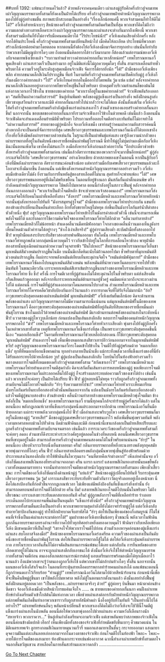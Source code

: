 ##บทที่ 1392: แพ้ชนะกำหนดไว้แล้ว?
ด้วยพลังจากคนคนเดียว เผ่าแสงมู่กู่รับศึกครึ่งก้าวสู่จอมเทพเผ่าวิญญาณบรรพกาลทั้งสามก็ยังคงเป็นฝ่ายได้เปรียบ
ครึ่งก้าวสู่จอมเทพฝ่ายตำหนักวิญญาณบรรพกาลมองไปยังมู่กู่อย่างขมขื่น สภาพสะบักสะบอมเป็นอย่างยิ่ง
“เรื่องเล็กน้อยแค่นี้ พวกเจ้าสามคนก็ทำให้ดีไม่ได้?”
อวี่เหิงส่ายหน้าเบาๆ
สีหน้าของครึ่งก้าวสู่จอมเทพทั้งสามอึมครึมเป็นที่สุด
พวกเขาก็คิดไม่ถึงว่าความแตกต่างทางสายเลือดระหว่างเผ่าวิญญาณบรรพกาลและเผ่าแสงจะต่างกันมากถึงเพียงนี้
พวกเขาทั้งสามร่วมมือกันก็ยังไม่อาจรับมือคนคนเดียวได้
“ไร้ประโยชน์นัก!”
อวี่เหิงแค่นเสียงต่ำอีกครั้ง
หลังจากได้ยินประโยคนี้ ครึ่งก้าวสู่จอมเทพทั้งสามเปลี่ยนสีหน้าไป
เมื่อคิดให้ละเอียด ประโยชน์ที่พวกเขาสร้างเล็กน้อยด้อยค่ามาโดยตลอด
หากตอนนี้ยังต้องให้อวี่เหิงลงมือมาจัดการทุกอย่าง
เช่นนั้นก็เท่ากับว่าพวกเขาไม่มีคุณูปการใดๆ เลย ถึงตอนนั้นคิดอยากได้รางวัลมากมาย ก็ต้องแล้วแต่อารมณ์ของอวี่เหิงกับจอมเทพซิงเซี่ยงแล้ว
“รบกวนท่านช่วยวางค่ายกลค่ายกลกั้นเวหาสักหน่อย!”
เทพโบราณหานอวี้พูดเสียงต่ำ
เผ่าแสงรวดเร็วเป็นอย่างมาก อยู่ในมิติแห่งนี้ไม่ถูกควบคุมใดๆ ทั้งสิ้น สามารถเคลื่อนย้ายชั่วพริบตาได้ ความเร็วอยู่ในระดับสูงสุดเหมือนจ้าวเฟิง จัดการได้ยากยิ่งนัก
“ได้!”
ฝ่ามือของอวี่เหิงเพียงพลิก ค่ายกลขนาดเล็กสีเงินก็ปรากฏขึ้น
ที่แท้ ในยามที่ครึ่งก้าวสู่จอมเทพทั้งสามเปิดศึกกับมู่กู่ อวี่เหิงก็เริ่มลงมือวางค่ายกลแล้ว
“ไป!”
อวี่เหิงโยนค่ายกลในมืออกไปโดยพลัน
วู้ม แซ่ด แซ่ด!
หลังจากค่ายกลขนาดเล็กสีเงินลอยอยู่กลางอากาศก็ขยายใหญ่ขึ้นในชั่วพริบตา ปกคลุมทั่วบริเวณห้าแสนลี้ของต้นไม้แห่งกาลเวลาเอาไว้ข้างใน
ชายขอบของค่ายกล
“พวกเราก็อยู่ในเขตค่ายกลด้วย!”
จ้าวเฟิงพลันร้องออกมา
“สมที่เป็นเผ่าความลับสวรรค์!”
ซินอู๋เหินพึมพำ
พลังของมู่กู่แข็งแกร่งเป็นอย่างยิ่ง พลังฝึกตนสูงส่ง เชี่ยวชาญเสวียนอ้าวเวลาและมิติ ค่ายกลกั้นนภาทั่วไปน่ากลัวว่าจะไม่ได้ผล
ดังนั้นตั้งแต่เริ่ม อวี่เหิงจึงให้ครึ่งก้าวสู่จอมเทพทั้งสามตรึงกำลังผู้แข็งแกร่งเผ่าแสงเอาไว้
ส่วนตัวเขาเองแอบสร้างค่ายกลกั้นนภาขึ้น!
นอกจากนั้น ขอบเขตของค่ายกลกั้นนภายังรวมจ้าวเฟิงเอาไว้ข้างในด้วยพอดี
เช่นนี้แล้ว ถึงตอนนั้นจ้าวเฟิงคิดจะสำแดงเคลื่อนย้ายมิติชั่วพริบตา ไปรบกวนหรือลอบโจมตีอย่างกะทันหันก็ไม่อาจทำได้
“เผ่าความลับสวรรค์!”
สายตาของมู่กู่หนักอึ้ง จ้องอวี่เหิงเขม็ง
เขาย่อมรู้ว่าคนเผ่าความลับสวรรค์คนนี้ต่างหากถึงจะเป็นคนที่จัดการยากที่สุด
เศษเสี้ยวอาวุธบรรพชนและเทพโบราณอวิ๋นเฉิงก็ได้บอกเขาถึงเรื่องที่อวี่เหิงมีพลังเผ่าบรรพกาลด้วยเช่นกัน
ในฐานะที่เป็นเผ่าพันธุ์แห่งแสง เขารู้ถึงความน่ากลัวของเผ่าบรรพกาลที่อยู่ในอันดับหนึ่งของรายชื่อหมื่นเผ่าพันธุ์โบราณดี นี่ทำให้มู่กู่ไม่บุ่มบ่ามลงมือกับอวี่เหิง
มิฉะนั้นตอนเพิ่งเริ่ม เขาก็คงไม่สนอะไร ลงมือสังหารอวี่เหิงก่อนแล้วค่อยว่ากัน
“อีกประเดี๋ยวช่วยข้าสังหารครึ่งก้าวสู่จอมเทพทั้งสามก่อน เช่นนี้แล้วอัตราการชนะของพวกเราก็จะมากขึ้นอีกหน่อย!”
มู่กู่ส่งกระแสจิตให้กับ ‘เศษเสี้ยวอาวุธบรรพชน’ อย่างเงียบเชียบ
ด้วยสภาพของเขาในตอนนี้ หากฝืนสู้กับอวี่เหิงที่มีพลังเผ่าบรรพกาล อัตราการชนะค่อนข้างน้อย
แต่หากร่วมมือกับเศษเสี้ยวอาวุธบรรพชนแล้วละก็ โอกาสจะยิ่งมีมากขึ้น
ถึงตอนนั้น แค่เพียงสังหารคนตำหนักวิญญาณบรรพกาลอย่างรวดเร็ว อวี่เหิงตบมือข้างเดียวไม่ดัง ยิ่งรวมกับการยืนหยัดสู้ของสายเลือดที่ไม่นาน สุดท้ายก็จะพ่ายแพ้ลง
“ได้!”
เศษเสี้ยวอาวุธบรรพชนลอยอยู่ที่เดิมไม่ขยับเขยื้อน
ในตอนที่อยู่ข้างนอก มันสกัดกั้นเผ่าตั๊กแตนพิษ ตรึงกำลังคนตำหนักวิญญาณบรรพกาล ใช้พลังไปมหาศาล ตอนนี้กำลังอยู่ในสภาวะฟื้นฟู
หลังจากค่ายกลกั้นนภากางออกแล้ว
“พวกเจ้าเป็นตัวโจมตีหลัก ข้าจะช่วยพวกเจ้าสองคนเอง!”
เทพโบราณหานอวี้ส่งกระแสจิตให้กับคนในเผ่าที่เหลือทั้งสอง
“สังหาร!”
เทพโบราณเมี่ยหลิวและเทพโบราณอวี้ห่ายหยักหน้า จากนั้นพุ่งสังหารออกไปทันที
“มังกรสมุทรคู่จู่โจม!”
ฝ่ามือของเทพโบราณอวี้ห่ายประกบกัน แขนทั้งสองข้างแปรเปลี่ยนเป็นคลื่นดำยะเยือก อีกทั้งยังขยายใหญ่ไม่หยุด ก่อขึ้นเป็นมังกรโลกันตร์น้ำสีดำสองหัวตัวหนึ่ง
ฟุ่บ!
อสูรวิญญาณของเทพโบราณอวี้ห่ายเข้าไปในมังกรดำสองหัวตัวนี้ เช่นนี้จะสามารถเพิ่มพลังโจมตีได้ และยังลดการใช้ความคิดจิตใจของเทพโบราณอวี้ห่ายได้อีกด้วย
“คลื่นวนทำลายล้าง!”
เทพโบราณเมี่ยหลิวก็ไม่น้อยหน้า สำแดงคลื่นวนมืดทมิฬออกมา
ใจกลางของคลื่นน้ำวนมองเห็นงูมังกรเหี้ยมโหดม้วนตัวคำรามได้อยู่รางๆ
“ช่างโง่เง่าเสียจริง!”
มู่กู่คำรามเสียงต่ำ สะบัดฝ่ามือทั้งสองออกไป
ฟิ้ว!
พายุฝ่ามือแสงระยิบระยับสีขาวสองสายฟาดฟันออกมา
ทันใดนั้น เทพโบราณเมี่ยหลิวและเทพโบราณอวี้ห่ายถูกพลังเวลากลุ่มหนึ่งควบคุมไว้ ราวกับเข้าไปอยู่ในโลกที่การเคลื่อนไหวช้าลง
พายุฝ่ามือสองสายนั้นพุ่งเฉียดผ่านมาด้วยความเร็วดุจสายฟ้า
“ฝันไปเหอะ!”
สีหน้าของเทพโบราณหานอวี้เย็นชา มุกเหมันต์สีม่วงหม่นปรากฏขึ้นในมือ บนนั้นมีเกล็ดหิมะนับไม่ถ้วนลอยไปมา
ชั่วพริบตาที่มุกเหมันต์สีม่วงหม่นปรากฏขึ้น ก็แผ่กระจายพลังเหมันต์เยียบเย็นทะลุผ่านจิตใจ
“เหมันต์ทมิฬคุ้มกาย!”
ฝ่ามือของเทพโบราณหานอวี้ซัดลงไปบนมุกเหมันต์สีม่วงหม่น พลังเหมันต์ที่น่าหวาดหวั่นตลบกระจายไปทั่วฟ้าดินทันที
ในขณะเดียวกัน เกราะหยกเหมันต์สีเทาเข้มปรากฏขึ้นบนร่างของเทพโบราณเมี่ยหลิวและเทพโบราณอวี้ห่าย
ชิ้ง ชิ้ง!
ครั้งนี้ การโจมตีเวลาที่กู่มู่สำแดงไม่ได้ทะลุผ่านไปในชั่วพริบตา แต่ส่งเสียงตัดกรีดเสียดแก้วหูออกมา
หลังจากที่เกราะหยกเหมันต์ต้านทานอยู่ชั่วครู่ คมมีดแห่งเวลาถึงจะทะลวงผ่านไปได้
แต่ตอนนี้ การโจมตีที่มู่กู่สำแดงออกมาโดนลดทอนไปบางส่วน ส่วนเทพโบราณเมี่ยหลิวและเทพโบราณอวี้ห่ายก็โคจรเคล็ดวิชาลับป้องกันเอาไว้นานแล้ว อาการบาดเจ็บที่ได้รับจึงไม่มากนัก
“อ้อ? อาวุธเทพระดับสุดยอดของเผ่าเหมันต์ทมิฬ มุกเหมันต์ทมิฬ!”
อวี่เหิงแย้มยิ้มเล็กน้อย
คิดจะต้านทานพลังของเผ่าแสง เผ่าวิญญาณบรรพกาลไม่มีความสามารถนี้แน่นอน
แต่มุกเหมันต์ทมิฬในมือของเทพโบราณหานอวี้ คืออาวุธเทพระดับสุดยอดของเผ่าเหมันต์ทมิฬที่อยู่อันดับที่สิบหกของรายชื่อหมื่นเผ่าพันธุ์โบราณ ข้างในแฝงไว้ด้วยพลังของเผ่าเหมันต์ทมิฬ มีแรงต้านทานต่อพลังของเผ่าแสงในระดับหนึ่ง
ฟิ้ว!
แววตาของมู่กู่ไหววูบเล็กน้อย ก่อนแปลงเป็นเส้นแสงลึกลับ หลบการโจมตีของคนตำหนักวิญญาณบรรพกาลไป
“ฆ่า!”
เทพโบราณเมี่ยหลิวและเทพโบราณอวี้ห่ายหัวเราะเสียงต่ำ พุ่งตรงไปยังมู่กู่อีกครั้ง
ในเหล่าพวกเขาทั้งสาม เหตุที่เทพโบราณหานอวี้แข็งแกร่งที่สุด เป็นเพราะอาวุธเทพระดับสุดยอดชิ้นนี้นี่เอง
“หมอกเยือกแข็ง!”
ในยามที่เทพโบราณหานอวี้ช่วยเหลืออีกสองคน ก็ใช้อาวุธเทพระดับสุดยอด ‘มุกเหมันต์ทมิฬ’ สำแดงการโจมตี
เห็นเพียงหมอกแสงสีขาวเทาปลิวว่อนออกมาจากในมุกเหมันต์ทมิฬ
ขวับ!
อสูรวิญญาณของเทพโบราณหานอวี้กระโดดเข้าไปข้างใน โจมตีไปยังมู่กู่พร้อมด้วย ‘หมอกเยือกแข็ง’
ทุกที่ที่หมอกเยือกแข็งพาดผ่าน ทุกอย่างกลายเป็นน้ำแข็ง แม้กระทั่งพลังเวลาที่แข็งแกร่งของที่นี่ยังได้รับผลกระทบไปด้วยเล็กน้อย
วูบ!
มู่กู่แปลงเป็นเส้นแสงลึกลับ โบยบินไปในท้องฟ้าอย่างรวดเร็ว พลางหลบการโจมตีทั้งหมดของครึ่งก้าวสู่จอมเทพทั้งสาม
“สกัดเขาเอาไว้!”
เทพโบราณเมี่ยหลิวและเทพโบราณอวี้ห่ายสำแดงการโจมตีสุดกำลัง คิดจะสกัดกั้นเส้นทางการหลบหนีของมู่กู่
ขอเพียงการโจมตีของเทพโบราณหานอวี้แผ่ระลอกคลื่นไปถึงมู่กู่ ก็จะสร้างผลกระทบต่อความเร็วของเขาได้บ้าง
เช่นนั้นแล้ว พวกเขาก็จะค่อยๆ เป็นฝ่ายได้เปรียบ
ฟิ้ว ฟิ้ว!
มู่กู่หลบหนีไม่หยุด ราวกับถูกครึ่งก้าวสู่จอมเทพทั้งสามบีบจนไม่มีโอกาสโจมตีกลับ
“ฮ่าๆ รับความตายไปซะ!”
เทพโบราณอวี้ห่ายหัวเราะเหี้ยมเกรียม
มังกรโลกันตร์เย็นยะเยือกสองหัวตัวนั้นพลันแยกจากกัน แปลงเป็นมังกรโลกันตร์เย็นยะเยือกสองตัว แล้วโจมตีมู่กู่ขนาบสองข้าง
ส่วนข้างหน้า คลื่นน้ำวนทำลายล้างของเทพโบราณเมี่ยหลิวพุ่งโจมตีมา ข้างหลังก็เป็น ‘หมอกเยือกแข็ง’ ของเทพโบราณหานอวี้
ยามนี้ทุกคนใกล้จะทำร้ายมู่กู่ครั้งแรกได้แล้ว
แต่ในตอนนี้เอง พลังกฎเกณฑ์เวลาที่แข็งแกร่งกลุ่มหนึ่งแผ่ระลอกมาจากอีกด้าน
เทพโบราณเฉิงอวิ๋นยื่นมือซ้ายออกมา แผ่กระจายพลังเวลากลุ่มหนึ่งไป
ฟิ้ว!
เมื่อลำแสงกะพริบวูบไหว เศษเสี้ยวอาวุธบรรพชนก็มาอยู่ในมือของมู่กู่
“ตายเสีย!”
มือของมู่กู่กุมเศษเสี้ยวอาวุธบรรพชนเอาไว้ พลังเพิ่มขึ้นพุ่งพรวดทันที พลังเวลามหาศาลหอบม้วนไปทั่วด้าน บิดม้วนฟ้าดินและมิติ
ก่อนหน้านี้เขาแกล้งตกเป็นฝ่ายเสียเปรียบและถูกครึ่งก้าวสู่จอมเทพทั้งสามบีบจนจนตรอก
เช่นนี้แล้ว การระแวดระวังของครึ่งก้าวสู่จอมเทพทั้งสามก็จะค่อยๆ ลดลง ส่วนเขาก็ดึงระยะห่างระหว่างศัตรูอยู่ตลอดในช่วงที่หลบหนี
ตอนนี้เศษเสี้ยวอาวุธบรรพชนที่เขากุมอยู่ในมือ สามารถสังหารครึ่งก้าวสู่จอมเทพคนสองคนได้ในชั่วพริบตาแน่นอน
“ฮ่าๆ!”
ในตอนนี้เอง เสียงหัวเราะเรียบนิ่งเย็นชาลอยมา
ครืน!
กลิ่นอายบรรพกาลที่หยิ่งทะนงทรงพลังทุกยุคสมัยพวยพุ่งมาจากที่ไกลๆ
ครืน ฟิ้ว!
กลิ่นอายสายเลือดทรงพลังกลุ่มนั้นพวยพุ่งขึ้นสู่ท้องฟ้าพร้อมด้วยประกายแสงเงินทองลึกลับ ทำให้ฟ้าดินสั่นไหวรุนแรง
“คนที่ตายคือเจ้าต่างหาก!”
เพิ่งเอ่ยคำนั้นจบ อวี่เหิงก็ซัดแสงเทพสีเงินทองที่ทรงอำนาจออกมา
ครืน แกรก แกรก!
แสงเทพสีเงินทองสายนั้นบดขยี้พลังเวลาทั้งหมดตามรายทาง จากนั้นทำลายการโจมตีของตำหนักวิญญาณบรรพกาลทั้งสามลง
เพียงชั่วเสี้ยวขณะ การโจมตีของอวี่เหิงก็ซัดมาถึงด้านหน้ามู่กู่
“แย่แล้ว!”
สีหน้าของมู่กู่เปลี่ยนไปทันที รีบกระตุ้นเศษเสี้ยวอาวุธบรรพชน
วู้ม วู้ม!
เกราะแสงสีขาวระยิบระยับที่รวมตัวกันราววัตถุจริงลอยอยู่เบื้องหน้าเขา
นี่คือโล่แสงป้องกันที่ก่อตัวขึ้นจากกฎเกณฑ์เวลา ไม่เพียงแต่มีพลังป้องกันที่แข็งแกร่งยิ่งเท่านั้น ยังสามารถลดทอนพลังการโจมตีได้อีกด้วย
ครืน บึ้ม!
แสงเทพสีเงินทองโจมตีไปบนนั้นในพริบตา
ไม่ถึงเสี้ยวขณะ เกราะแสงขาวระยับแตกสลายลงทันที
ครืน!
มู่กู่ถูกพลังการโจมตีที่เหลือทำร้าย ร่างลอยกระเด็นออกไปกระแทกจนพื้นดินเป็นหลุมลึก
“แข็งแกร่งยิ่งนัก!”
ครึ่งก้าวสู่จอมเทพตำหนักวิญญาณบรรพกาลทั้งสามตื่นตะลึงเป็นอย่างยิ่ง
พวกเขาพยายามสุดกำลังก็ยังไม่อาจทำร้ายมู่กู่ได้ แต่อวี่เหิงกลับทำลายวิชาป้องกันของมู่กู่ ทำให้อีกฝ่ายบาดเจ็บสาหัสได้
“ฮ่าๆ ต่อให้เป็นเพียงแค่ของกึ่งสมบูรณ์ ก็ไม่ใช่คนที่เจ้าซึ่งเป็นแค่เผ่าแสงจะมาต่อกรได้!”
มุมปากของอวี่เหิงยกขึ้นน้อยๆ
ชั่วขณะนี้ พลังเวลาในฟ้าดินถูกกลิ่นอายบรรพกาลทรงอำนาจที่กวาดไปทั่วทุกทิศอย่างหยิ่งผยองควบคุมไว้
ฟ้าดินราวกับเหลือเพียงอวี่เหิง มีเขาคนเดียวที่เป็นใหญ่!
“เขาจงใจให้พวกเราโจมตีไปก่อน ส่วนตัวเองหาจุดอ่อนของผู้แข็งแกร่งเผ่าแสง สบโอกาสจึงลงมือ!”
สีหน้าของเทพโบราณหานอวี้เคร่งเครียด
ความเร็วของเผ่าแสงเป็นอันดับหนึ่งของรายชื่อหมื่นเผ่าพันธุ์โบราณ ต่อให้เป็นเผ่าบรรพกาลก็สู้ไม่ได้
ต่อให้อวี่เหิงกระตุ้นพลังเผ่าบรรพกาล ภายในระยะเวลาอันสั้นก็ไม่อาจตัดสินสถานการณ์แพ้ชนะได้เลย แต่กลับกัน การยืนหยัดของสายเลือดเขาอยู่ได้ไม่นาน อาจจะถูกเผ่าแสงตีกลับเอาชนะได้
ดังนั้นอวี่เหิงจึงใช้ให้ตำหนักวิญญาณบรรพกาลทั้งสามโจมตีก่อน ตนเองสังเกตสถานการณ์การต่อสู้ แอบเตรียมการพร้อมลงมือได้ทุกเมื่อเอาไว้นานแล้ว
ถึงแม้พวกเขาจะรู้ว่าตนเองถูกอวี่เหิงใช้ แต่พวกเขาก็ไม่กล้าบ่นท้วงใดๆ ทั้งสิ้น
นอกจากนั้น แผนของอวี่เหิงก็สำเร็จแล้ว ในตอนที่กระตุ้นสายเลือดบรรพกาลทำร้ายคนเผ่าแสงได้ ผลแพ้ชนะตอนนี้ก็ถูกกำหนดเอาไว้เรียบร้อย
“ท่านมู่กู่!”
เทพโบราณเฉิงอวิ๋นไล่ตามไปด้วยสีหน้าร้อนรน
ก่อนหน้านี้เพื่อที่จะฟื้นคืนชีพมู่กู่ขึ้นมา เขาใช้พลังไปมหาศาล พลังไม่สู้ในตอนแรกตั้งนานแล้ว ดังนั้นเลยกำลังฟื้นฟูพลังฝึกตนอยู่ตลอดเวลา
“เป็นพลังของ...เผ่าบรรพกาลจริงๆ ด้วย!”
มู่กู่ค่อยๆ บินขึ้นมา หน้าตาค่อนข้างซีดขาว จ้องอวี่เหิงเขม็งด้วยสีหน้าโกรธแค้นเจ็บใจ
……
ณ ชายขอบของค่ายกลกั้นนภา
คนฝั่งเผ่าเทพยักษ์กำลังเตรียมตัวเข้าใกล้ต้นไม้แห่งกาลเวลา เพื่อช่วยเผ่าแสงต่อกรกับฝ่ายตำหนักวิญญาณบรรพกาล
แต่ภาพที่พลันเกิดขึ้นทำเอาพวกเขาราวกับถูกสายอัสนีฟาดผ่า นิ่งอึ้งอยู่กับที่ในทันที
“เป็นอย่างนี้ไปได้อย่างไร?”
เผ่าเทพยักษ์คนอื่นๆ พลันหน้าเปลี่ยนสี
พวกเขาเองก็คิดไม่ถึงว่าอวี่เหิงจะใช้วิธีนี้โจมตีผู้แข็งแกร่งเผ่าแสงในฉับพลัน
ตอนนี้ต่อให้พวกเขาพุ่งออกไปช่วยเผ่าแสง ความหวังก็เลือนรางนัก
“สหายจ้าว พวกเราควร...”
ซินอู๋เหินกำลังเตรียมจะถามจ้าวเฟิง แต่เขาพลันพบว่าสภาพของจ้าวเฟิงในตอนนี้ค่อนข้างผิดปกติ
เฮือก!
เห็นเพียงมือทั้งสองของจ้าวเฟิงที่กำหมัดขยับขึ้นเบาๆ คิ้วขมวดแน่น
ในมิติเนตรเทพเจ้า ลูกทรงกลมสีเงินมายาหมุนวนเร็วรี่ หมอกแสงมายาเป็นชั้นๆ กระจายออกมา
แสงมายาดุจความฝันแต่ละเส้นลอยเอ่อออกมาจากในดวงตาของจ้าวเฟิง ก่อนโจมตีไปในท้องฟ้า
โพละ~ โพละ~
ภายใต้การโจมตีของแสงมายา ท้องฟ้าแตกกระจายเช่นฟองอากาศ
ฉากนี้ทำเอาเผ่าเทพยักษ์ทั้งสามตกใจจนอกสั่นขวัญแขวน สายเลือดในกายสั่นสะท้านและหวาดกลัว
………………………………


[Go To Next Chapter]( ./249.md)
